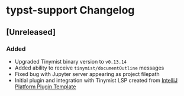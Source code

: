 <!-- Keep a Changelog guide -> https://keepachangelog.com -->

# typst-support Changelog

## [Unreleased]

### Added

- Upgraded Tinymist binary version to `v0.13.14`
- Added ability to receive `tinymist/documentOutline` messages
- Fixed bug with Jupyter server appearing as project filepath
- Initial plugin and integration with Tinymist LSP created
  from [IntelliJ Platform Plugin Template](https://github.com/JetBrains/intellij-platform-plugin-template)
